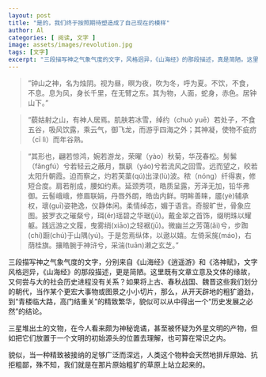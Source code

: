 ```yaml
---
layout: post
title: "是的，我们终于按照期待塑造成了自己现在的模样"
author: Al
categories: [ 阅读, 文字 ]
image: assets/images/revolution.jpg
tags: [文字]
excerpt: "三段描写神之气象气度的文字，风格迥异，《山海经》的那段描述，真是简陋。这里既有文章立意及文体的缘故，又何尝与大的社会历史进程没有关系呢？如果将上古、春秋战国、魏晋等时期当作某个更宏大图景之小小切片，从开天辟地的粗犷遒劲，到“青楼临大路，高门结重关”的精致繁华，貌似可以得出一个“历史发展之必然”的结论。"
---
```


> ”钟山之神，名为烛阴。视为昼，暝为夜，吹为冬，呼为夏。不饮，不食，不息。息为风，身长千里，在无臂之东。其为物，人面，蛇身，赤色。居钟山下。”


> “藐姑射之山，有神人居焉。肌肤若冰雪，绰约（chuò yuē）若处子，不食五谷，吸风饮露，乘云气，御飞龙，而游乎四海之外；其神凝，使物不疵疠（cī lì）而年谷熟。


> “其形也，翩若惊鸿，婉若游龙，荣曜（yào）秋菊，华茂春松。髣髴（fǎngfú）兮若轻云之蔽月，飘飖（yáo)兮若流风之回雪。远而望之，皎若太阳升朝霞。迫而察之，灼若芙蕖(qú)出渌(lù)波。秾（nóng）纤得衷，修短合度。肩若削成，腰如约素。延颈秀项，皓质呈露，芳泽无加，铅华弗御。云髻峨峨，修眉联娟，丹唇外朗，皓齿内鲜。明眸善睐，靥(yè)辅承权，瓌(guī)姿艳逸，仪静体闲。柔情绰态，媚于语言。奇服旷世，骨象应图。披罗衣之璀粲兮，珥(ěr)瑶碧之华琚(jū)。戴金翠之首饰，缀明珠以耀躯。践远游之文履，曳雾绡(xiāo)之轻裾(jū)。微幽兰之芳蔼(ǎi)兮，步踟(chí)蹰(chú)于山隅(yú)。于是忽焉纵体，以遨以嬉。左倚采旄(máo)，右荫桂旗。攘皓腕于神浒兮，采湍(tuān)濑之玄芝。”

三段描写神之气象气度的文字，分别来自《山海经》《逍遥游》和《洛神赋》，文字风格迥异，《山海经》的那段描述，更是简陋。这里既有文章立意及文体的缘故，又何尝与大的社会历史进程没有关系？如果将上古、春秋战国、魏晋这些我们划分的朝代，当作某个更宏大事物或图景之小小切片，那么，从开天辟地的粗犷遒劲，到“青楼临大路，高门结重关”的精致繁华，貌似可以从中得出一个“历史发展之必然”的结论。

三星堆出土的文物，在今人看来颇为神秘诡谲，甚至被怀疑为外星文明的产物，但如把它们放置于一个文明的初始源头的位置去理解，也可算在常识之内。

貌似，当一种精致被接纳的足够广泛而深远，人类这个物种会天然地排斥原始、抗拒粗鄙，殊不知，我们就是在那片原始粗犷的草原上站立起来的。
